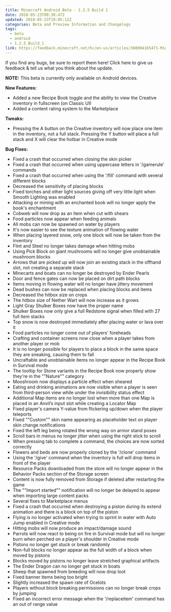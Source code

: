 ```yaml
---
title: Minecraft Android Beta - 1.2.5 Build 1
date: 2018-05-23T08:30:47Z
updated: 2018-05-23T19:05:12Z
categories: Beta and Preview Information and Changelogs
tags:
  - beta
  - android
  - 1.2.5_Build_1
link: https://feedback.minecraft.net/hc/en-us/articles/360004165471-Minecraft-Android-Beta-1-2-5-Build-1
---
```


If you find any bugs, be sure to report them here! Click here to give us feedback & tell us what you think about the update.

**NOTE:** This beta is currently only available on Android devices.

**New Features:**

- Added a new Recipe Book toggle and the ability to view the Creative inventory in fullscreen (on Classic UI)
- Added a content rating system to the Marketplace

  
**Tweaks:**

- Pressing the A button on the Creative inventory will now place one item in the inventory, not a full stack. Pressing the Y button will place a full stack and X will clear the hotbar in Creative mode

  
**Bug Fixes:**

- Fixed a crash that occurred when closing the skin picker
- Fixed a crash that occurred when using uppercase letters in '/gamerule' commands
- Fixed a crash that occurred when using the '/fill' command with several different blocks
- Decreased the sensitivity of placing blocks
- Fixed torches and other light sources giving off very little light when Smooth Lighting was enabled
- Attacking or mining with an enchanted book will no longer apply the book's enchantment
- Cobweb will now drop as an item when cut with shears
- Food particles now appear when feeding animals
- All mobs can now be spawned on water by players
- It's now easier to see the texture animation of flowing water
- When placing layered snow, only one block will now be taken from the inventory
- Flint and Steel no longer takes damage when hitting mobs
- Using Pick Block on giant mushrooms will no longer give unobtainable mushroom blocks
- Arrows that are picked up will now join an existing stack in the offhand slot, not creating a separate stack
- Minecarts and boats can no longer be destroyed by Ender Pearls
- Door and fence gates can now be placed on dirt path blocks
- Items moving in flowing water will no longer have jittery movement
- Dead bushes can now be replaced when placing blocks and items
- Decreased the hitbox size on crops
- The hitbox size of Nether Wart will now increase as it grows
- Light Gray Shulker Boxes now have the proper name
- Shulker Boxes now only give a full Redstone signal when filled with 27 full item stacks
- Top snow is now destroyed immediately after placing water or lava over it
- Food particles no longer come out of players' foreheads
- Crafting and container screens now close when a player takes from another player or mob
- It is no longer possible for players to place a block in the same space they are sneaking, causing them to fall
- Uncraftable and unobtainable items no longer appear in the Recipe Book in Survival mode
- The tooltip for Stone variants in the Recipe Book now properly show they're in the ""Nature"" category
- Mooshroom now displays a particle effect when sheared
- Eating and drinking animations are now visible when a player is seen from third-person view while under the invisibility status effect
- Additional Map items are no longer lost when more than one Map is placed in an Anvil’s input slot while creating a Locator Map
- Fixed player's camera Y-value from flickering up/down when the player teleports
- Fixed ""Custom"" skin name appearing as placeholder text on player skin change notifications
- Fixed the left leg being rotated the wrong way on armor stand poses
- Scroll bars in menus no longer jitter when using the right stick to scroll
- When pressing tab to complete a command, the choices are now sorted correctly
- Flowers and beds are now properly cloned by the '/clone' command
- Using the '/give' command when the inventory is full will drop items in front of the player
- Resource Packs downloaded from the store will no longer appear in the Behavior Packs section of the Storage screen
- Content is now fully removed from Storage if deleted after restarting the game
- The ""Import started"" notification will no longer be delayed to appear when importing large content packs
- Several fixes to Marketplace menus
- Fixed a crash that occurred when destroying a piston during its extend animation and there is a block on top of the piston
- Flying is no longer activated when trying to sprint in water with Auto Jump enabled in Creative mode
- Hitting mobs will now produce an impact/damage sound
- Parrots will now react to being on fire in Survival mode but will no longer burn when perched on a player's shoulder in Creative mode
- Pistons no longer get stuck or break randomly
- Non-full blocks no longer appear as the full width of a block when moved by pistons
- Blocks moved by pistons no longer leave stretched graphical artifacts
- The Ender Dragon can no longer get stuck in boats
- Sheep that spawned from breeding will now drop loot
- Fixed banner items being too bright
- Slightly increased the spawn rate of Ocelots
- Players without block breaking permissions can no longer break crops by jumping
- Fixed an incorrect error message when the '/replaceitem' command has an out of range value

<div>

 

</div>
